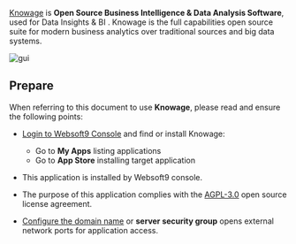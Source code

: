 [Knowage](https://www.knowage-suite.com/site/) is **Open Source Business Intelligence & Data Analysis Software**, used for Data Insights & BI . Knowage is the full capabilities open source suite for modern business analytics over traditional sources and big data systems.


![gui](https://libs.websoft9.com/Websoft9/DocsPicture/en/knowage/knowage-gui-websoft9.png)


## Prepare

When referring to this document to use **Knowage**, please read and ensure the following points:

- [Login to Websoft9 Console](./login-console) and find or install Knowage:
  - Go to **My Apps** listing applications 
  - Go to **App Store** installing target application

- This application is installed by Websoft9 console.


- The purpose of this application complies with the [AGPL-3.0](https://opensource.org/licenses/AGPL-3.0) open source license agreement.


- [Configure the domain name](./domain-set) or **server security group** opens external network ports for application access.
